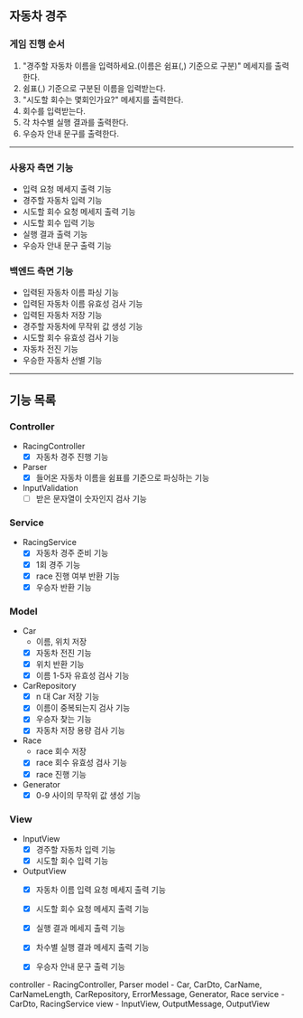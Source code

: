 ## 자동차 경주

### 게임 진행 순서

1. "경주할 자동차 이름을 입력하세요.(이름은 쉼표(,) 기준으로 구분)" 메세지를 출력한다.
2. 쉼표(,) 기준으로 구분된 이름을 입력받는다.
3. "시도할 회수는 몇회인가요?" 메세지를 출력한다.
4. 회수를 입력받는다.
5. 각 차수별 실행 결과를 출력한다.
6. 우승자 안내 문구를 출력한다.

---
### 사용자 측면 기능

- 입력 요청 메세지 출력 기능
- 경주할 자동차 입력 기능
- 시도할 회수 요청 메세지 출력 기능
- 시도할 회수 입력 기능
- 실행 결과 출력 기능
- 우승자 안내 문구 출력 기능

### 백엔드 측면 기능

- 입력된 자동차 이름 파싱 기능
- 입력된 자동차 이름 유효성 검사 기능
- 입력된 자동차 저장 기능
- 경주할 자동차에 무작위 값 생성 기능
- 시도할 회수 유효성 검사 기능
- 자동차 전진 기능
- 우승한 자동차 선별 기능

---

## 기능 목록

### Controller

- RacingController
  - [x] 자동차 경주 진행 기능
- Parser
  - [x] 들어온 자동차 이름을 쉼표를 기준으로 파싱하는 기능
- InputValidation
  - [ ] 받은 문자열이 숫자인지 검사 기능

### Service
- RacingService
  - [x] 자동차 경주 준비 기능
  - [x] 1회 경주 기능
  - [x] race 진행 여부 반환 기능
  - [x] 우승자 반환 기능

### Model

- Car
  - 이름, 위치 저장
  - [x] 자동차 전진 기능
  - [x] 위치 반환 기능
  - [x] 이름 1-5자 유효성 검사 기능
- CarRepository
  - [x] n 대 Car 저장 기능
  - [x] 이름이 중복되는지 검사 기능
  - [x] 우승자 찾는 기능
  - [x] 자동차 저장 용량 검사 기능
- Race
  - race 회수 저장
  - [x] race 회수 유효성 검사 기능
  - [x] race 진행 기능
- Generator
  - [x] 0-9 사이의 무작위 값 생성 기능

### View

- InputView
  - [x] 경주할 자동차 입력 기능
  - [x] 시도할 회수 입력 기능
- OutputView
  - [x] 자동차 이름 입력 요청 메세지 출력 기능
  - [x] 시도할 회수 요청 메세지 출력 기능
  - [x] 실행 결과 메세지 출력 기능
  - [x] 차수별 실행 결과 메세지 출력 기능
  - [x] 우승자 안내 문구 출력 기능



controller - RacingController, Parser
model - Car, CarDto, CarName, CarNameLength, CarRepository, ErrorMessage, Generator, Race
service - CarDto, RacingService
view - InputView, OutputMessage, OutputView